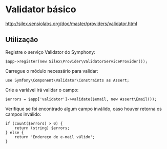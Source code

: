 Validator básico
===

http://silex.sensiolabs.org/doc/master/providers/validator.html

## Utilização

Registre o serviço Validator do Symphony:

    $app->register(new Silex\Provider\ValidatorServiceProvider());

Carregue o módulo necessário para validar:

    use Symfony\Component\Validator\Constraints as Assert;

Crie a variável irá validar o campo:

    $errors = $app['validator']->validate($email, new Assert\Email());

Verifique se foi encontrado algum campo inválido, caso houver retorna os campos inválido:

    if (count($errors) > 0) {
        return (string) $errors;
    } else {
        return 'Endereço de e-mail válido';
    }